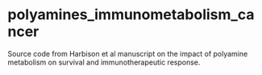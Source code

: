 # polyamines_immunometabolism_cancer
Source code from Harbison et al manuscript on the impact of polyamine metabolism on survival and immunotherapeutic response.
